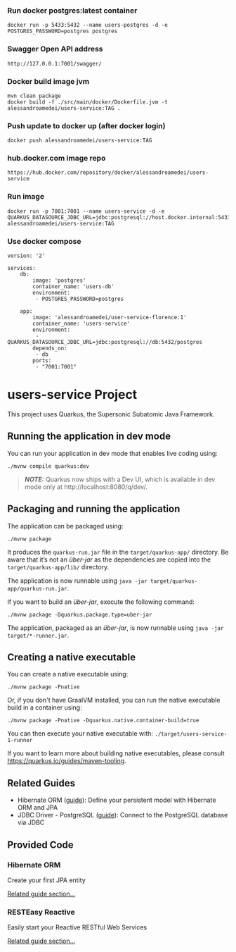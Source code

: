 ### Run docker postgres:latest container
    docker run -p 5433:5432 --name users-postgres -d -e POSTGRES_PASSWORD=postgres postgres

### Swagger Open API address
    http://127.0.0.1:7001/swagger/

### Docker build image jvm
    mvn clean package
    docker build -f ./src/main/docker/Dockerfile.jvm -t alessandroamedei/users-service:TAG .

### Push update to docker up (after docker login)
    docker push alessandroamedei/users-service:TAG

### hub.docker.com image repo
    https://hub.docker.com/repository/docker/alessandroamedei/users-service

### Run image
    docker run -p 7001:7001 --name users-service -d -e QUARKUS_DATASOURCE_JDBC_URL=jdbc:postgresql://host.docker.internal:5433/postgres alessandroamedei/users-service:TAG

### Use docker compose

    version: '2'

    services:
        db:
            image: 'postgres'
            container_name: 'users-db'
            environment:
             - POSTGRES_PASSWORD=postgres

        app:
            image: 'alessandroamedei/user-service-florence:1'
            container_name: 'users-service'
            environment:
             - QUARKUS_DATASOURCE_JDBC_URL=jdbc:postgresql://db:5432/postgres
            depends_on:
             - db
            ports:
             - "7001:7001"

# users-service Project

This project uses Quarkus, the Supersonic Subatomic Java Framework.

## Running the application in dev mode

You can run your application in dev mode that enables live coding using:

```shell script
./mvnw compile quarkus:dev
```

> **_NOTE:_**  Quarkus now ships with a Dev UI, which is available in dev mode only at http://localhost:8080/q/dev/.

## Packaging and running the application

The application can be packaged using:

```shell script
./mvnw package
```

It produces the `quarkus-run.jar` file in the `target/quarkus-app/` directory. Be aware that it’s not an _über-jar_ as
the dependencies are copied into the `target/quarkus-app/lib/` directory.

The application is now runnable using `java -jar target/quarkus-app/quarkus-run.jar`.

If you want to build an _über-jar_, execute the following command:

```shell script
./mvnw package -Dquarkus.package.type=uber-jar
```

The application, packaged as an _über-jar_, is now runnable using `java -jar target/*-runner.jar`.

## Creating a native executable

You can create a native executable using:

```shell script
./mvnw package -Pnative
```

Or, if you don't have GraalVM installed, you can run the native executable build in a container using:

```shell script
./mvnw package -Pnative -Dquarkus.native.container-build=true
```

You can then execute your native executable with: `./target/users-service-1-runner`

If you want to learn more about building native executables, please consult https://quarkus.io/guides/maven-tooling.

## Related Guides

- Hibernate ORM ([guide](https://quarkus.io/guides/hibernate-orm)): Define your persistent model with Hibernate ORM and
  JPA
- JDBC Driver - PostgreSQL ([guide](https://quarkus.io/guides/datasource)): Connect to the PostgreSQL database via JDBC

## Provided Code

### Hibernate ORM

Create your first JPA entity

[Related guide section...](https://quarkus.io/guides/hibernate-orm)

### RESTEasy Reactive

Easily start your Reactive RESTful Web Services

[Related guide section...](https://quarkus.io/guides/getting-started-reactive#reactive-jax-rs-resources)
